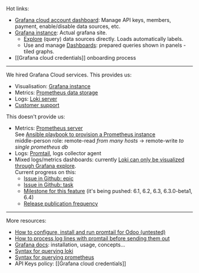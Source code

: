 Hot links:
* [Grafana cloud account dashboard](https://grafana.com/orgs/coopdevs/): Manage API keys, members, payment, enable/disable data sources, etc.
* [Grafana instance](https://coopdevs.grafana.net/): Actual grafana site.
  * [Explore](https://coopdevs.grafana.net/explore) (query) data sources directly. Loads automatically labels.
  * Use and manage [Dashboards](https://coopdevs.grafana.net/dashboards): prepared queries shown in panels - tiled graphs.
* [[Grafana cloud credentials]] onboarding process

---

We hired Grafana Cloud services. This provides us:
* Visualisation:  [Grafana instance](https://coopdevs.grafana.net/)
* Metrics: [Prometheus data storage](https://grafana.com/products/cloud#prometheus-details)
* Logs: [Loki server](https://grafana.com/oss/loki#about)
* [Customer support](https://grafana.com/contact)

This doesn't provide us:
* Metrics: [Prometheus server](https://prometheus.io/docs/introduction/overview/)  
  See [Ansible playbook to provision a Prometheus instance](https://gitlab.com/coopdevs/monitor-provisioning/)  
  middle-person role: remote-read _from many hosts_ → remote-write _to single prometheus db_
* Logs: [Promtail](https://github.com/grafana/loki/blob/master/docs/promtail.md), logs collector agent
* Mixed logs/metrics dashboards: currently [Loki can only be visualized through Grafana explore](https://grafana.com/docs/features/datasources/loki/#querying-logs).  
  Current progress on this:
  * [Issue in Github: epic](https://github.com/grafana/grafana/issues/14860)
  * [Issue in Github: task](https://github.com/grafana/grafana/issues/14576)
  * [Milestone for this feature](https://github.com/grafana/grafana/milestone/134) (it's being pushed: 6.1, 6.2, 6.3, 6.3.0-beta1, 6.4)
  * [Release publication frequency](https://github.com/grafana/grafana/releases)

---

More resources:
* [How to configure, install and run promtail for Odoo (untested)](https://gitlab.com/snippets/1868202)
* [How to process log lines with promtail before sending them out](https://github.com/grafana/loki/blob/master/docs/logentry/processing-log-lines.md)
* [Grafana docs](https://grafana.com/docs/): installation, usage, concepts...
* [Syntax for querying loki](https://github.com/grafana/loki/blob/master/docs/usage.md)
* [Syntax for querying prometheus](https://prometheus.io/docs/prometheus/latest/querying/basics/)
* API Keys policy: [[Grafana cloud credentials]]
